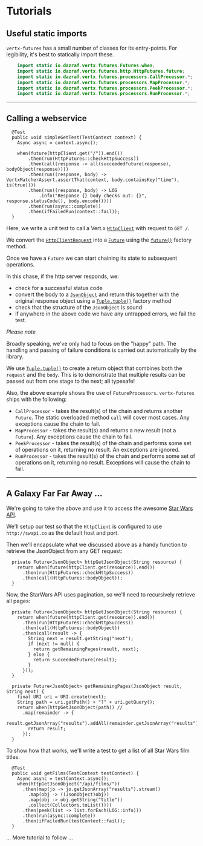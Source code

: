 # Tutorials

## Useful static imports

`vertx-futures` has a small number of classes for its entry-points. 
For legibility, it's best to statically import these.

```java
    import static io.dazraf.vertx.futures.Futures.when;
    import static io.dazraf.vertx.futures.http.HttpFutures.future;
    import static io.dazraf.vertx.futures.processors.CallProcessor.*;
    import static io.dazraf.vertx.futures.processors.MapProcessor.*;
    import static io.dazraf.vertx.futures.processors.PeekProcessor.*;
    import static io.dazraf.vertx.futures.processors.RunProcessor.*;
```

---

## Calling a webservice

```
  @Test
  public void simpleGetTest(TestContext context) {
    Async async = context.async();

    when(future(httpClient.get("/")).end())
        .then(run(HttpFutures::checkHttpSuccess))
        .then(call(response -> all(succeededFuture(response), bodyObject(response))))
        .then(run((response, body) -> VertxMatcherAssert.assertThat(context, body.containsKey("time"), is(true))))
        .then(run((response, body) -> LOG
            .info("Response {} body checks out: {}", response.statusCode(), body.encode())))
        .then(run(async::complete))
        .then(ifFailedRun(context::fail));
  }
```

Here, we write a unit test to call a Vert.x [`HttpClient`](http://vertx.io/docs/apidocs/io/vertx/core/http/HttpClient.html) with request to `GET /`.

We convert the [`HttpClientRequest`](http://vertx.io/docs/apidocs/io/vertx/core/http/HttpClientRequest.html) 
into a [`Future`](http://vertx.io/docs/apidocs/io/vertx/core/Future.html) using the 
[`future()`](apiDocs/io/dazraf/vertx/futures/http/HttpFutures.html#future-io.vertx.core.http.HttpClientRequest-) 
factory method.

Once we have a `Future` we can start chaining its state to subsequent operations.

In this chase, if the http server responds, we:

* check for a successful status code
* convert the body to a [`JsonObject`](http://vertx.io/docs/apidocs/io/vertx/core/json/JsonObject.html) and return this 
together with the original response object using a [`Tuple.tuple()`](apidocs/io/dazraf/vertx/futures/tuple/Tuple.html#all-T1-T2-) factory method
* check that the structure of the `JsonObject` is sound
* if anywhere in the above code we have any untrapped errors, we fail the test.

*Please note* 

Broadly speaking, we've only had to focus on the "happy" path. 
The handling and passing of failure conditions is carried out automatically by the library. 

We use [`Tuple.tuple()`](apidocs/io/dazraf/vertx/futures/tuple/Tuple.html#tuple-T1-T2-) to create a return object that combines both the `request` and the `body`. 
This is to demonstrate that multiple results can be passed out from one stage to the next; all typesafe!

Also, the above example shows the use of `FutureProcessors`. `vertx-futures` ships with the following:
* `CallProcessor` - takes the result(s) of the chain and returns another `Future`. The static overloaded method `call` will cover most cases. Any exceptions cause the chain to fail.
* `MapProcessor` - takes the result(s) and returns a new result (not a `Future`). Any exceptions cause the chain to fail.
* `PeekProcessor` - takes the result(s) of the chain and performs some set of operations on it, returning no result. An exceptions are ignored.
* `RunProcessor` - takes the result(s) of the chain and performs some set of operations on it, returning no result. Exceptions will cause the chain to fail.


---

## A Galaxy Far Far Away ... 

We're going to take the above and use it to access the awesome [Star Wars API](http://swapi.co).

We'll setup our test so that the `HttpClient` is configured to use `http://swapi.co` as the default host and port.

Then we'll encapsulate what we discussed above as a handy function to retrieve the JsonObject from any GET request:

```
  private Future<JsonObject> httpGetJsonObject(String resource) {
    return when(future(httpClient.get(resource)).end())
      .then(run(HttpFutures::checkHttpSuccess))
      .then(call(HttpFutures::bodyObject));
  }

```

Now, the StarWars API uses pagination, so we'll need to recursively retrieve all pages:

```
  private Future<JsonObject> httpGetJsonObject(String resource) {
    return when(future(httpClient.get(resource)).end())
      .then(run(HttpFutures::checkHttpSuccess))
      .then(call(HttpFutures::bodyObject))
      .then(call(result -> {
        String next = result.getString("next");
        if (next != null) {
          return getRemainingPages(result, next);
        } else {
          return succeededFuture(result);
        }
      }));
  }

  private Future<JsonObject> getRemainingPages(JsonObject result, String next) {
    final URI uri = URI.create(next);
    String path = uri.getPath() + "?" + uri.getQuery();
    return when(httpGetJsonObject(path)) //
      .map(remainder -> {
        result.getJsonArray("results").addAll(remainder.getJsonArray("results"));
        return result;
      });
  }
```

To show how that works, we'll write a test to get a list of all Star Wars film titles.

```
  @Test
  public void getFilms(TestContext testContext) {
    Async async = testContext.async();
    when(httpGetJsonObject("/api/films/"))
      .then(map(jo -> jo.getJsonArray("results").stream()
        .map(obj -> ((JsonObject)obj))
        .map(obj -> obj.getString("title"))
        .collect(Collectors.toList())))
      .then(peek(list -> list.forEach(LOG::info)))
      .then(run(async::complete))
      .then(ifFailedRun(testContext::fail));
  }
```

... More tutorial to follow ...